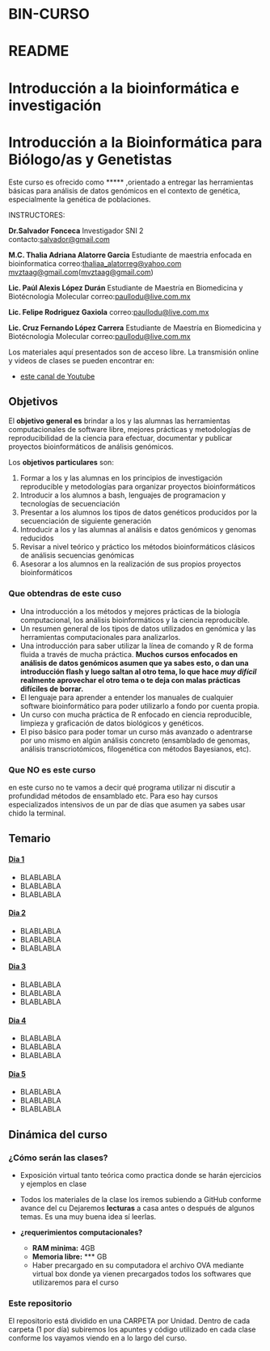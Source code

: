 # BIN-CURSO

# README

# Introducción a la bioinformática e investigación 

# Introducción a la Bioinformática para Biólogo/as y Genetistas


Este curso es ofrecido como ***** ,orientado a entregar las herramientas básicas para análisis de datos genómicos en el contexto de genética, especialmente la genética de poblaciones.

INSTRUCTORES:

**Dr.Salvador Fonceca**
Investigador SNI 2  
contacto:[salvador@gmail.com](correo)

**M.C. Thalia Adriana Alatorre Garcia**
Estudiante de maestria enfocada en bioinformatica 
correo:[thaliaa_alatorreg@yahoo.com](thaliaa_alatorreg@yahoo.com) 
mvztaag@gmail.com(mvztaag@gmail.com)


**Lic. Paúl Alexis López Durán**
Estudiante de Maestría en Biomedicina y Biotécnologia Molecular
correo:[paullodu@live.com.mx](paullodu@live.com.mx)

**Lic. Felipe Rodriguez Gaxiola**
correo:[paullodu@live.com.mx](paullodu@live.com.mx)

**Lic. Cruz Fernando López Carrera**
Estudiante de Maestría en Biomedicina y Biotécnologia Molecular
correo:[paullodu@live.com.mx](paullodu@live.com.mx)

Los materiales aquí presentados son de acceso libre. La transmisión online y videos de clases se pueden encontrar en:
*  [este canal de Youtube]()




## Objetivos

El **objetivo general es** brindar a los y las alumnas las herramientas computacionales de software libre, mejores prácticas y metodologías de reproducibilidad de la ciencia para efectuar, documentar y publicar proyectos bioinformáticos de análisis genómicos.

Los **objetivos particulares** son:

1.	Formar a los y las alumnas en los principios de investigación reproducible y metodologías para organizar proyectos bioinformáticos
2.	Introducir a los alumnos a bash, lenguajes de programacion y tecnologías de secuenciación 
3.	Presentar a los alumnos los tipos de datos genéticos producidos por la secuenciación de siguiente generación
4.	Introducir a los y las alumnas al análisis e datos genómicos y genomas reducidos
5.	Revisar  a  nivel teórico y  práctico los  métodos  bioinformáticos  clásicos  de  análisis secuencias genómicas
6.	Asesorar a los alumnos en la realización de sus propios proyectos bioinformáticos


### Que obtendras de este cuso

* Una introducción a los métodos y mejores prácticas de la biología computacional, los análisis bioinformáticos y la ciencia reproducible.
* Un resumen general de los tipos de datos utilizados en genómica y las herramientas computacionales para analizarlos.
* Una introducción para saber utilizar la línea de comando y R de forma fluida a través de mucha práctica. **Muchos cursos enfocados en análisis de datos genómicos asumen que ya sabes esto, o dan una introducción flash y luego saltan al otro tema, lo que hace  _muy difícil_ realmente aprovechar el otro tema o te deja con malas prácticas difíciles de borrar.**
* El lenguaje para aprender a entender los manuales de cualquier software bioinformático para poder utilizarlo a fondo por cuenta propia.
* Un curso con mucha práctica de R enfocado en ciencia reproducible, limpieza y graficación de datos biológicos y genéticos.
* El piso básico para poder tomar un curso más avanzado o adentrarse por uno mismo en algún análisis concreto (ensamblado de genomas, análisis transcriotómicos, filogenética con métodos Bayesianos, etc).


### Que NO es este curso

 en este curso no te vamos a decir qué programa utilizar ni discutir a profundidad métodos de ensamblado etc. Para eso hay cursos especializados intensivos de un par de días que asumen ya sabes usar chido la terminal.


## Temario



#### [Dia 1](https://github.com/felipedjrg/BIN-CURSO/tree/master/DIA-1)

* BLABLABLA 
* BLABLABLA
* BLABLABLA

#### [Dia 2](https://github.com/felipedjrg/BIN-CURSO/tree/master/DIA-2)

* BLABLABLA 
* BLABLABLA
* BLABLABLA

#### [Dia 3](https://github.com/felipedjrg/BIN-CURSO/tree/master/DIA-3)

* BLABLABLA 
* BLABLABLA
* BLABLABLA

#### [Dia 4](https://github.com/felipedjrg/BIN-CURSO/tree/master/DIA-4)

* BLABLABLA 
* BLABLABLA
* BLABLABLA

#### [Dia 5](https://github.com/felipedjrg/BIN-CURSO/tree/master/DIA-5)

* BLABLABLA 
* BLABLABLA
* BLABLABLA

## Dinámica del curso

### ¿Cómo serán las clases?
* Exposición virtual tanto teórica como practica donde se harán ejercicios y ejemplos en clase
* Todos los materiales de la clase los iremos subiendo a GitHub conforme avance del cu Dejaremos **lecturas** a casa antes o después de algunos temas. Es una muy buena idea sí leerlas.

* **¿requerimientos computacionales?**
     
  -  **RAM minima:**      4GB
  -  **Memoria libre:**   *** GB
  -  Haber precargado en su computadora el archivo OVA mediante virtual box donde ya vienen precargados todos los softwares que utilizaremos para el curso 


### Este repositorio

El repositorio está dividido en una CARPETA por Unidad. Dentro de cada carpeta (1 por día) subiremos los apuntes y código utilizado en cada clase conforme los vayamos viendo en a lo largo del curso.






